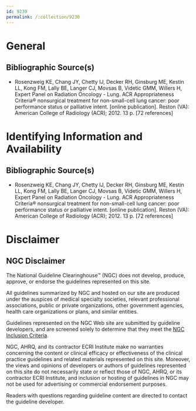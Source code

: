 ```yaml
---
id: 9230
permalink: /:collection/9230
---
```


# General

## Bibliographic Source(s)

- Rosenzweig KE, Chang JY, Chetty IJ, Decker RH, Ginsburg ME, Kestin LL, Kong FM, Lally BE, Langer CJ, Movsas B, Videtic GMM, Willers H, Expert Panel on Radiation Oncology - Lung. ACR Appropriateness Criteria® nonsurgical treatment for non-small-cell lung cancer: poor performance status or palliative intent. [online publication]. Reston (VA): American College of Radiology (ACR); 2012. 13 p. [72 references]

# Identifying Information and Availability

## Bibliographic Source(s)

- Rosenzweig KE, Chang JY, Chetty IJ, Decker RH, Ginsburg ME, Kestin LL, Kong FM, Lally BE, Langer CJ, Movsas B, Videtic GMM, Willers H, Expert Panel on Radiation Oncology - Lung. ACR Appropriateness Criteria® nonsurgical treatment for non-small-cell lung cancer: poor performance status or palliative intent. [online publication]. Reston (VA): American College of Radiology (ACR); 2012. 13 p. [72 references]

# Disclaimer

## NGC Disclaimer

The National Guideline Clearinghouse™ (NGC) does not develop, produce, approve, or endorse the guidelines represented on this site.

All guidelines summarized by NGC and hosted on our site are produced under the auspices of medical specialty societies, relevant professional associations, public or private organizations, other government agencies, health care organizations or plans, and similar entities.

Guidelines represented on the NGC Web site are submitted by guideline developers, and are screened solely to determine that they meet the [NGC Inclusion Criteria](/help-and-about/summaries/inclusion-criteria).

NGC, AHRQ, and its contractor ECRI Institute make no warranties concerning the content or clinical efficacy or effectiveness of the clinical practice guidelines and related materials represented on this site. Moreover, the views and opinions of developers or authors of guidelines represented on this site do not necessarily state or reflect those of NGC, AHRQ, or its contractor ECRI Institute, and inclusion or hosting of guidelines in NGC may not be used for advertising or commercial endorsement purposes.

Readers with questions regarding guideline content are directed to contact the guideline developer.

